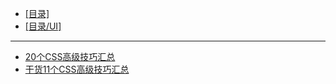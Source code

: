 - [[目录]](/)
- [[目录/UI]](/UI/)
---
- [20个CSS高级技巧汇总](/UI/CSS/20个CSS高级技巧汇总)
- [干货11个CSS高级技巧汇总](/UI/CSS/干货11个CSS高级技巧汇总)
